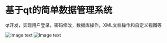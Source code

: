 # 基于qt的简单数据管理系统
qt开发，实现用户登录，密码修改，数据库操作，XML文档操作和自定义视图等

![Image text](https://github.com/lidian53/data-management-system-based-on-Qt/blob/master/image/data.jpg)
![Image text](https://github.com/lidian53/data-management-system-based-on-Qt/blob/master/image/datam.jpg)
